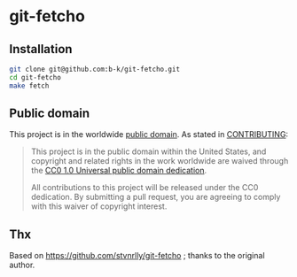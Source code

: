 # git-fetcho

## Installation

```bash
git clone git@github.com:b-k/git-fetcho.git
cd git-fetcho
make fetch
```

## Public domain

This project is in the worldwide [public domain](LICENSE.md). As stated in [CONTRIBUTING](CONTRIBUTING.md):

> This project is in the public domain within the United States, and copyright and related rights in the work worldwide are waived through the [CC0 1.0 Universal public domain dedication](https://creativecommons.org/publicdomain/zero/1.0/).
>
> All contributions to this project will be released under the CC0 dedication. By submitting a pull request, you are agreeing to comply with this waiver of copyright interest.

## Thx

Based on https://github.com/stvnrlly/git-fetcho ; thanks to the original author.
